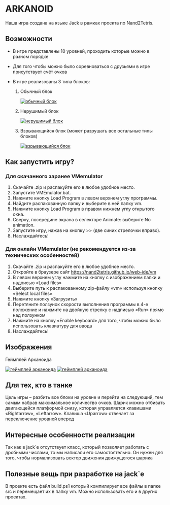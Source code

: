 # ARKANOID
Наша игра создана на языке Jack в рамках проекта по Nand2Tetris.
## Возможности
+ В игре представлены 10 уровней, проходить которые можно в разном порядке
+ Для того чтобы можно было соревноваться c друзьями в игре присутствует счёт очков
+ В игре реализованы 3 типа блоков:
    
    1. Обычный блок
    
        [![обычный блок](https://i.postimg.cc/3wskLdXt/image.png)](https://postimg.cc/CZ4M5M68)
    
    2. Нерушимый блок

        [![нерушимый блок](https://i.postimg.cc/Y03jqRJP/image.png)](https://postimg.cc/CnRwcGMC)
    3. Взрывающийся блок (может разрушать все остальные типы блоков)

        [![взрывающийся блок](https://i.postimg.cc/s2hXZsk7/image.png)](https://postimg.cc/wt9HC8Tj)
## Как запустить игру?
### Для скачанного заранее VMemulator
1. Скачайте .zip и распакуйте его в любое удобное место.
2. Запустите VMEmulator.bat.
3. Нажмите кнопку Load Program в левом верхнем углу программы.
4. Найдите распакованную папку и выберите в ней папку vm.
5. Нажмите кнопку Load Program в правом нижнем углу открытого окна.
6. Сверху, посередине экрана в селекторе Animate: выберите No animation.
7. Запустите игру, нажав на кнопку >> (две синих стрелочки вправо).
8. Наслаждайтесь!
### Для онлайн VMemulator (не рекомендуется из-за технических особенностей)
1. Скачайте .zip и распакуйте его в любое удобное место.
2. Откройте в браузере сайт https://nand2tetris.github.io/web-ide/vm
3. В левом верхнем углу нажмите на кнопку с изображением папки и надписью «Load files»
4. Выберите путь к распакованному zip-файлу «vm» используя кнопку «Select local files»
5. Нажмите кнопку «Загрузить»
6. Перетяните ползунок скорости выполнения программы в 4-е положение и нажмите на двойную стрелку с надписью «Run» прямо над ползунком 
7. Нажмите на кнопку «Enable keyboard» для того, чтобы можно было использовать клавиатуру для ввода
8. Наслаждайтесь!
## Изображения
Геймплей Арканоида

[![геймплей арканоида](https://i.postimg.cc/NM8jpbf0/image.png)](https://postimg.cc/DJZhzrGV)
[![геймплей арканоида](https://i.postimg.cc/BbMQG6F9/image.png)](https://postimg.cc/fSShcM5B)


## Для тех, кто в танке
Цель игры – разбить все блоки на уровне и перейти на следующий, тем самым набрав максимальное количество очков. Шарик можно отбивать двигающейся платформой снизу, которая управляется клавишами «Rightarrow», «Leftarrow». Клавиша «Uparrow» отвечает за переключение уровней вперед
## Интересные особенности реализации
Так как в jack`е отсутствует класс, который позволяет работать с дробными числами, то мы написали его самостоятельно. Он нужен для того, чтобы нормализовать вектор движения движущегося шарика
## Полезные вещь при разработке на jack`е
В проекте есть файл build.ps1 который компилирует все файлы в папке src и перемещает их в папку vm. Можно использовать его и в других проектах.
